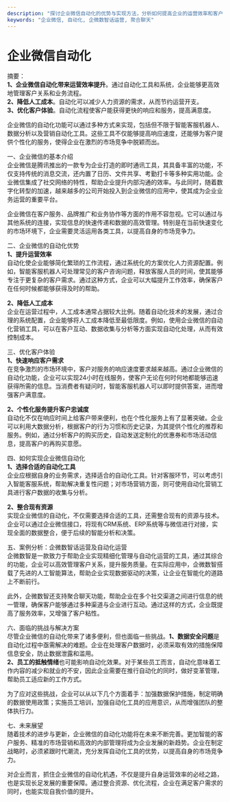 ```yaml
---
description: "探讨企业微信自动化的优势与实现方法，分析如何提高企业的运营效率和客户获客能力。"
keywords: "企业微信, 自动化, 企微数智话运营, 聚合聊天"
---
```

# 企业微信自动化

摘要：  
**1、企业微信自动化带来运营效率提升**。通过自动化工具和系统，企业能够更高效地管理客户关系和业务流程。  
**2、降低人工成本**。自动化可以减少人力资源的需求，从而节约运营开支。  
**3、优化客户体验**。自动化流程使客户能获得更快的响应和服务，提高满意度。  

企业微信的自动化功能可以通过多种方式来实现，包括但不限于智能客服机器人、数据分析以及营销自动化工具。这些工具不仅能够提高响应速度，还能够为客户提供个性化的服务，使得企业在激烈的市场竞争中脱颖而出。

一、企业微信的基本介绍  
企业微信是腾讯推出的一款专为企业打造的即时通讯工具，其具备丰富的功能，不仅支持传统的消息交流，还内置了日历、文件共享、考勤打卡等多种实用功能。企业微信集成了社交网络的特性，帮助企业提升内部沟通的效率。与此同时，随着数字化转型的加速，越来越多的公司开始投入到企业微信的应用中，使其成为企业业务运营的重要平台。

企业微信在客户服务、品牌推广和业务协作等方面的作用不容忽视。它可以通过与其他系统的连接，实现信息的快速传递和数据的高效管理。特别是在当前快速变化的市场环境下，企业需要灵活运用各类工具，以提高自身的市场竞争力。

二、企业微信的自动化优势  
**1、提升运营效率**  
自动化使企业能够简化繁琐的工作流程，通过系统化的方案优化人力资源配置。例如，智能客服机器人可处理常见的客户咨询问题，释放客服人员的时间，使其能够专注于更复杂的客户需求。通过这种方式，企业可以大幅提升工作效率，确保客户在任何时候都能够获得及时的帮助。

**2、降低人工成本**  
企业在运营过程中，人工成本通常占据较大比例。随着自动化技术的发展，通过合理的系统配置，企业能够将人工成本降低至最低限度。例如，使用企业微信的自动化营销工具，可以在客户互动、数据收集与分析等方面实现自动化处理，从而有效控制成本。

三、优化客户体验  
**1、快速响应客户需求**  
在竞争激烈的市场环境中，客户对服务的响应速度要求越来越高。通过企业微信的自动化功能，企业可以实现24小时在线服务，使客户无论在何时何地都能够迅速获得所需的信息。当消费者有疑问时，智能客服机器人可以即时提供答案，进而增强客户满意度。

**2、个性化服务提升客户忠诚度**  
自动化不仅在响应时间上给客户带来便利，也在个性化服务上有了显著突破。企业可以利用大数据分析，根据客户的行为习惯和历史记录，为其提供个性化的推荐和服务。例如，通过分析客户的购买历史，自动发送定制化的优惠券和市场活动信息，提高客户的再购买意愿。

四、如何实现企业微信自动化  
**1、选择合适的自动化工具**  
企业应根据自身的业务需求，选择适合的自动化工具。针对客服环节，可以考虑引入智能客服系统，帮助解决重复性问题；对市场营销方面，则可使用自动化营销工具进行客户数据的收集与分析。

**2、整合现有资源**  
实现企业微信的自动化，不仅需要选择合适的工具，还需整合现有的资源与技术。企业可以通过企业微信接口，将现有CRM系统、ERP系统等与微信进行对接，实现全面的数据整合，便于后续的智能分析和决策。

五、案例分析：企微数智话运营及自动化运营  
企微数智是一款致力于帮助企业实现精细化管理与自动化运营的工具，通过其综合的功能，企业可以高效管理客户关系，提升服务质量。在实际应用中，企微数智搭载了先进的人工智能算法，帮助企业实现数据驱动的决策，让企业在智能化的道路上不断前行。

此外，企微数智还支持聚合聊天功能，帮助企业在多个社交渠道之间进行信息的统一管理，确保客户能够通过多种渠道与企业进行互动。通过这样的方式，企业既提高了服务效率，又增强了客户粘性。

六、面临的挑战与解决方案  
尽管企业微信的自动化带来了诸多便利，但也面临一些挑战。**1、数据安全问题**是自动化过程中亟需解决的难题。企业在处理客户数据时，必须采取有效的措施保障信息安全，防止数据泄露和滥用。  
**2、员工的抵触情绪**也可能影响自动化效果。对于某些员工而言，自动化意味着工作内容的减少和就业的不安，因此企业需要在推行自动化的同时，做好变革管理，帮助员工适应新的工作方式。

为了应对这些挑战，企业可以从以下几个方面着手：加强数据保护措施，制定明确的数据使用政策；实施员工培训，加强自动化工具的应用意识，从而增强团队的整体执行力。

七、未来展望  
随着技术的进步与更新，企业微信的自动化功能将在未来不断完善。更加智能的客户服务、精准的市场营销和高效的内部管理将成为企业发展的新趋势。企业在制定战略时，必须紧跟时代潮流，充分发挥自动化工具的优势，以提高自身的市场竞争力。

对企业而言，抓住企业微信的自动化机遇，不仅是提升自身运营效率的必经之路，也是实现长足发展的重要保障。通过整合资源、优化流程，企业在满足客户需求的同时，也能实现自我价值的提升。

